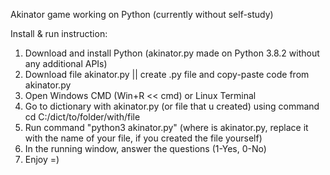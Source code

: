 Akinator game working on Python (currently without self-study)

Install & run instruction:

1. Download and install Python (akinator.py made on Python 3.8.2 without any additional APIs)
2. Download file akinator.py || create .py file and copy-paste code from akinator.py
3. Open Windows CMD (Win+R << cmd) or Linux Terminal
4. Go to dictionary with akinator.py (or file that u created) using command cd C:/dict/to/folder/with/file
5. Run command "python3 akinator.py" (where is akinator.py, replace it with the name of your file, if you created the file yourself)
6. In the running window, answer the questions (1-Yes, 0-No)
7. Enjoy =)
